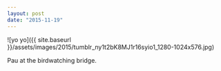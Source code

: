 ```yaml
---
layout: post
date: "2015-11-19"
---
```


![yo yo]({{ site.baseurl }}/assets/images/2015/tumblr_ny1t2bK8MJ1r16syio1_1280-1024x576.jpg)

Pau at the birdwatching bridge.
